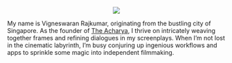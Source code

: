 <div>
<p align="center"> <img src="https://github.com/IAmVigneswaran/IAmVigneswaran/blob/main/images/vr-banner.gif?raw=true"> </p>
<p>
<p>My name is Vigneswaran Rajkumar, originating from the bustling city of Singapore. As the founder of <a href="https://theacharya.co" target="_blank">The Acharya</a>, I thrive on intricately weaving together frames and refining dialogues in my screenplays. When I’m not lost in the cinematic labyrinth, I’m busy conjuring up ingenious workflows and apps to sprinkle some magic into independent filmmaking.</p>
</div>
